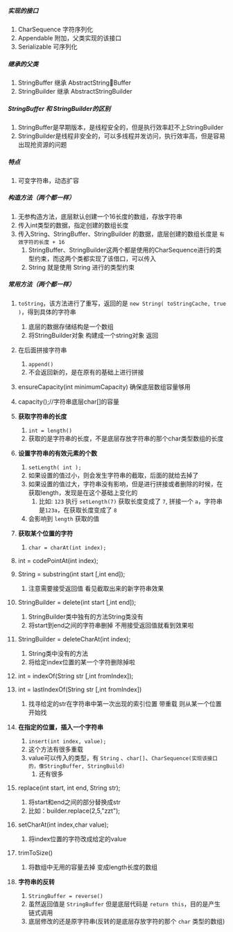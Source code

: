 
##### 实现的接口
1. CharSequence   字符序列化
2. Appendable     附加，父类实现的该接口
3. Serializable   可序列化


##### 继承的父类
1. StringBuffer 继承 AbstractStringBuffer
2. StringBuilder 继承 AbstractStringBuilder


##### StringBuffer 和 StringBuilder的区别
1. StringBuffer是早期版本，是线程安全的，但是执行效率赶不上StringBuilder
2. StringBuilder是线程非安全的，可以多线程并发访问，执行效率高，但是容易出现抢资源的问题




##### 特点
1. 可变字符串，动态扩容



##### 构造方法（两个都一样）
1. 无参构造方法，底层默认创建一个16长度的数组，存放字符串
2. 传入int类型的数据，指定创建的数组长度
3. 传入String、StringBuffer、StringBuilder 的数据，底层创建的数组长度是 `有效字符的长度 + 16`
   1. StringBuffer、StringBuilder这两个都是使用的CharSequence进行的类型约束，而这两个类都实现了该借口，可以传入
   2. String 就是使用 String 进行的类型约束


##### 常用方法（两个都一样）
1. `toString`，该方法进行了重写，返回的是 `new String( toStringCache, true )`，得到具体的字符串
   1. 底层的数据存储结构是一个数组
   2. 将StringBuilder对象 构建成一个string对象 返回
2. 在后面拼接字符串
   1. `append()`
   2. 不会返回新的，是在原有的基础上进行拼接
3. ensureCapacity(int minimumCapacity)  确保底层数组容量够用
4. capacity();//字符串底层char[]的容量
5. **获取字符串的长度**
   1. `int = length()`
   2. 获取的是字符串的长度，不是底层存放字符串的那个char类型数组的长度
6. **设置字符串的有效元素的个数**
   1. `setLength( int );`
   2. 如果设置的值过小，则会发生字符串的截取，后面的就给去掉了
   3. 如果设置的值过大，字符串没有影响，但是进行拼接或者删除的时候，在获取length，发现是在这个基础上变化的
      1. 比如: `123` 执行 `setLength(7)` 获取长度变成了 `7`, 拼接一个 `a`，字符串是`123a`，在获取长度变成了 `8`
   4. 会影响到 `length` 获取的值
7. **获取某个位置的字符**
   1. `char = charAt(int index);`
8. int = codePointAt(int index);
9. String = substring(int start [,int end]);
   1. 注意需要接受返回值 看见截取出来的新字符串效果
10. StringBuilder = delete(int start [,int end]);
    1. StringBuilder类中独有的方法String类没有
    2. 将start到end之间的字符串删掉  不用接受返回值就看到效果啦
11. StringBuilder = deleteCharAt(int index);
    1. String类中没有的方法
    2. 将给定index位置的某一个字符删除掉啦
12. int = indexOf(String str [,int fromIndex]);
13. int = lastIndexOf(String str [,int fromIndex])
    1. 找寻给定的str在字符串中第一次出现的索引位置  带重载 则从某一个位置开始找
14. **在指定的位置，插入一个字符串**
    1. `insert(int index, value);`
    2. 这个方法有很多重载
    3. value可以传入的类型，有 `String` 、`char[]`、`CharSequence(实现该接口的，像StringBuffer, StringBuild)`
       1. 还有很多
15. replace(int start, int end, String str);
    1. 将start和end之间的部分替换成str
    2. 比如：builder.replace(2,5,"zzt");
16. setCharAt(int index,char value);
    1. 将index位置的字符改成给定的value
17. trimToSize()
    1. 将数组中无用的容量去掉  变成length长度的数组

18. **字符串的反转**
    1. `StringBuffer = reverse()`
    2. 虽然返回值是 `StringBuffer` 但是底层代码是 `return this`，目的是产生链式调用
    3. 底层修改的还是原字符串(反转的是底层存放字符的那个 `char` 类型的数组)